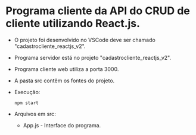 # Programa cliente da API do CRUD de cliente utilizando React.js.

- O projeto foi desenvolvido no VSCode deve ser chamado "cadastrocliente_reactjs_v2".
- Programa servidor está no projeto "cadastrocliente_reactjs_v2".
- Programa cliente web utiliza a porta 3000.
- A pasta src contêm os fontes do projeto.

- Execução:    
   <pre><code>npm start</code></pre>

- Arquivos em src:
   - App.js - Interface do programa.